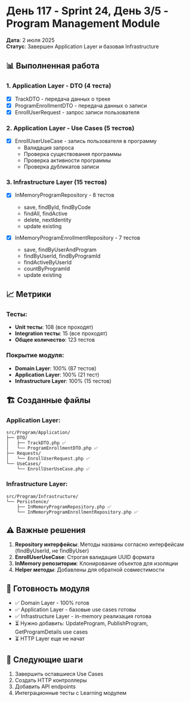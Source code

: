 # День 117 - Sprint 24, День 3/5 - Program Management Module

**Дата**: 2 июля 2025  
**Статус**: Завершен Application Layer и базовая Infrastructure

## 📊 Выполненная работа

### 1. Application Layer - DTO (4 теста)
- [x] TrackDTO - передача данных о треке
- [x] ProgramEnrollmentDTO - передача данных о записи
- [x] EnrollUserRequest - запрос записи пользователя

### 2. Application Layer - Use Cases (5 тестов)
- [x] EnrollUserUseCase - запись пользователя в программу
  - Валидация запроса
  - Проверка существования программы
  - Проверка активности программы
  - Проверка дубликатов записи

### 3. Infrastructure Layer (15 тестов)
- [x] InMemoryProgramRepository - 8 тестов
  - save, findById, findByCode
  - findAll, findActive
  - delete, nextIdentity
  - update existing

- [x] InMemoryProgramEnrollmentRepository - 7 тестов
  - save, findByUserAndProgram
  - findByUserId, findByProgramId
  - findActiveByUserId
  - countByProgramId
  - update existing

## 📈 Метрики

### Тесты:
- **Unit тесты**: 108 (все проходят)
- **Integration тесты**: 15 (все проходят)
- **Общее количество**: 123 тестов

### Покрытие модуля:
- **Domain Layer**: 100% (87 тестов)
- **Application Layer**: 100% (21 тест)
- **Infrastructure Layer**: 100% (15 тестов)

## 🏗️ Созданные файлы

### Application Layer:
```
src/Program/Application/
├── DTO/
│   ├── TrackDTO.php ✅
│   └── ProgramEnrollmentDTO.php ✅
├── Requests/
│   └── EnrollUserRequest.php ✅
└── UseCases/
    └── EnrollUserUseCase.php ✅
```

### Infrastructure Layer:
```
src/Program/Infrastructure/
└── Persistence/
    ├── InMemoryProgramRepository.php ✅
    └── InMemoryProgramEnrollmentRepository.php ✅
```

## ⚠️ Важные решения

1. **Repository интерфейсы**: Методы названы согласно интерфейсам (findByUserId, не findByUser)
2. **EnrollUserUseCase**: Строгая валидация UUID формата
3. **InMemory репозитории**: Клонирование объектов для изоляции
4. **Helper методы**: Добавлены для обратной совместимости

## 🚀 Готовность модуля

- ✅ Domain Layer - 100% готов
- ✅ Application Layer - базовые use cases готовы
- ✅ Infrastructure Layer - in-memory реализация готова
- ⏳ Нужно добавить: UpdateProgram, PublishProgram, GetProgramDetails use cases
- ⏳ HTTP Layer еще не начат

## 📝 Следующие шаги

1. Завершить оставшиеся Use Cases
2. Создать HTTP контроллеры
3. Добавить API endpoints
4. Интеграционные тесты с Learning модулем 